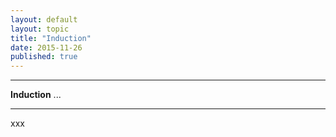 ```yaml
---
layout: default
layout: topic 
title: "Induction"
date: 2015-11-26
published: true
---
```




***
<b>Induction</b>  ...

***

xxx
